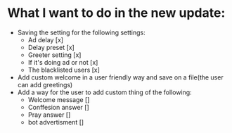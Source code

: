 # What I want to do in the new update:

- Saving the setting for the following settings:
    * Ad delay [x]
    * Delay preset [x]
    * Greeter setting [x]
    * If it's doing ad or not [x]
    * The blacklisted users [x]
- Add custom welcome in a user friendly way and save on a file(the user can add greetings)
- Add a way for the user to add custom thing of the following:
    * Welcome message []
    * Conffesion answer []
    * Pray answer []
    * bot advertisment []
